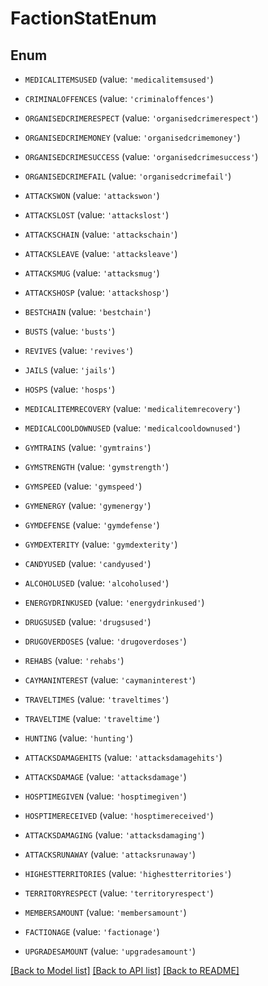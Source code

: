 # FactionStatEnum


## Enum

* `MEDICALITEMSUSED` (value: `'medicalitemsused'`)

* `CRIMINALOFFENCES` (value: `'criminaloffences'`)

* `ORGANISEDCRIMERESPECT` (value: `'organisedcrimerespect'`)

* `ORGANISEDCRIMEMONEY` (value: `'organisedcrimemoney'`)

* `ORGANISEDCRIMESUCCESS` (value: `'organisedcrimesuccess'`)

* `ORGANISEDCRIMEFAIL` (value: `'organisedcrimefail'`)

* `ATTACKSWON` (value: `'attackswon'`)

* `ATTACKSLOST` (value: `'attackslost'`)

* `ATTACKSCHAIN` (value: `'attackschain'`)

* `ATTACKSLEAVE` (value: `'attacksleave'`)

* `ATTACKSMUG` (value: `'attacksmug'`)

* `ATTACKSHOSP` (value: `'attackshosp'`)

* `BESTCHAIN` (value: `'bestchain'`)

* `BUSTS` (value: `'busts'`)

* `REVIVES` (value: `'revives'`)

* `JAILS` (value: `'jails'`)

* `HOSPS` (value: `'hosps'`)

* `MEDICALITEMRECOVERY` (value: `'medicalitemrecovery'`)

* `MEDICALCOOLDOWNUSED` (value: `'medicalcooldownused'`)

* `GYMTRAINS` (value: `'gymtrains'`)

* `GYMSTRENGTH` (value: `'gymstrength'`)

* `GYMSPEED` (value: `'gymspeed'`)

* `GYMENERGY` (value: `'gymenergy'`)

* `GYMDEFENSE` (value: `'gymdefense'`)

* `GYMDEXTERITY` (value: `'gymdexterity'`)

* `CANDYUSED` (value: `'candyused'`)

* `ALCOHOLUSED` (value: `'alcoholused'`)

* `ENERGYDRINKUSED` (value: `'energydrinkused'`)

* `DRUGSUSED` (value: `'drugsused'`)

* `DRUGOVERDOSES` (value: `'drugoverdoses'`)

* `REHABS` (value: `'rehabs'`)

* `CAYMANINTEREST` (value: `'caymaninterest'`)

* `TRAVELTIMES` (value: `'traveltimes'`)

* `TRAVELTIME` (value: `'traveltime'`)

* `HUNTING` (value: `'hunting'`)

* `ATTACKSDAMAGEHITS` (value: `'attacksdamagehits'`)

* `ATTACKSDAMAGE` (value: `'attacksdamage'`)

* `HOSPTIMEGIVEN` (value: `'hosptimegiven'`)

* `HOSPTIMERECEIVED` (value: `'hosptimereceived'`)

* `ATTACKSDAMAGING` (value: `'attacksdamaging'`)

* `ATTACKSRUNAWAY` (value: `'attacksrunaway'`)

* `HIGHESTTERRITORIES` (value: `'highestterritories'`)

* `TERRITORYRESPECT` (value: `'territoryrespect'`)

* `MEMBERSAMOUNT` (value: `'membersamount'`)

* `FACTIONAGE` (value: `'factionage'`)

* `UPGRADESAMOUNT` (value: `'upgradesamount'`)

[[Back to Model list]](../README.md#documentation-for-models) [[Back to API list]](../README.md#documentation-for-api-endpoints) [[Back to README]](../README.md)


